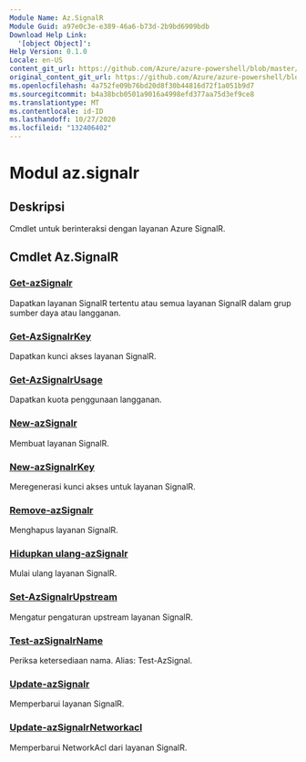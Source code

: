 ```yaml
---
Module Name: Az.SignalR
Module Guid: a97e0c3e-e389-46a6-b73d-2b9bd6909bdb
Download Help Link:
  '[object Object]': 
Help Version: 0.1.0
Locale: en-US
content_git_url: https://github.com/Azure/azure-powershell/blob/master/src/SignalR/SignalR/help/Az.SignalR.md
original_content_git_url: https://github.com/Azure/azure-powershell/blob/master/src/SignalR/SignalR/help/Az.SignalR.md
ms.openlocfilehash: 4a752fe09b76bd20d8f30b44816d72f1a051b9d7
ms.sourcegitcommit: b4a38bcb0501a9016a4998efd377aa75d3ef9ce8
ms.translationtype: MT
ms.contentlocale: id-ID
ms.lasthandoff: 10/27/2020
ms.locfileid: "132406402"
---
```

# Modul az.signalr
## Deskripsi
Cmdlet untuk berinteraksi dengan layanan Azure SignalR.

## Cmdlet Az.SignalR
### [Get-azSignalr](Get-AzSignalR.md)
Dapatkan layanan SignalR tertentu atau semua layanan SignalR dalam grup sumber daya atau langganan.

### [Get-AzSignalrKey](Get-AzSignalRKey.md)
Dapatkan kunci akses layanan SignalR.

### [Get-AzSignalrUsage](Get-AzSignalRUsage.md)
Dapatkan kuota penggunaan langganan.

### [New-azSignalr](New-AzSignalR.md)
Membuat layanan SignalR.

### [New-azSignalrKey](New-AzSignalRKey.md)
Meregenerasi kunci akses untuk layanan SignalR.

### [Remove-azSignalr](Remove-AzSignalR.md)
Menghapus layanan SignalR.

### [Hidupkan ulang-azSignalr](Restart-AzSignalR.md)
Mulai ulang layanan SignalR.

### [Set-AzSignalrUpstream](Set-AzSignalRUpstream.md)
Mengatur pengaturan upstream layanan SignalR.

### [Test-azSignalrName](Test-AzSignalRName.md)
Periksa ketersediaan nama. Alias: Test-AzSignal.

### [Update-azSignalr](Update-AzSignalR.md)
Memperbarui layanan SignalR.

### [Update-azSignalrNetworkacl](Update-AzSignalRNetworkAcl.md)
Memperbarui NetworkAcl dari layanan SignalR.

